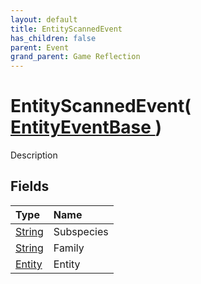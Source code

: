 ```yaml
---
layout: default
title: EntityScannedEvent
has_children: false
parent: Event
grand_parent: Game Reflection
---
```

# EntityScannedEvent( [ EntityEventBase ](/docs/game-reflection/events/entity_event_base) )
Description 

## Fields

| Type | Name |
|:-------------|:--------------|
| [String](/docs/game-reflection/components/string) | Subspecies |
| [String](/docs/game-reflection/components/string) | Family |
| [Entity](/docs/game-reflection/classes/entity) | Entity |

